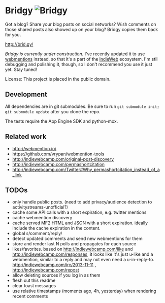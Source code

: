Bridgy ![Bridgy](https://raw.github.com/snarfed/bridgy/master/static/bridgy_logo.jpg)
===

Got a blog? Share your blog posts on social networks? Wish comments on those
shared posts also showed up on your blog? Bridgy copies them back for you.

http://brid.gy/

_Bridgy is currently under construction._ I've recently updated it to use
[webmentions](http://www.webmention.org/) instead, so that it's a part of
the [IndieWeb](http://indiewebcamp.com/) ecosystem. I'm still debugging and
polishing it, though, so I don't recommend you use it just yet. Stay tuned!

License: This project is placed in the public domain.


Development
---
All dependencies are in git submodules. Be sure to run
`git submodule init; git submodule update` after you clone the repo.

The tests require the App Engine SDK and python-mox.


Related work
---
* http://webmention.io/
* https://github.com/vrypan/webmention-tools
* http://indiewebcamp.com/original-post-discovery
* http://indiewebcamp.com/permashortcitation
* http://indiewebcamp.com/Twitter#Why_permashortcitation_instead_of_a_link


TODOs
---
* only handle public posts. (need to add privacy/audience detection to
  activitystreams-unofficial?)
* cache some API calls with a short expiration, e.g. twitter mentions
* cache webmention discovery
* cache served MF2 HTML and JSON with a short expiration. ideally include the
  cache expiration in the content.
* global s/comment/reply/
* detect updated comments and send new webmentions for them
* store and render last N polls and propagates for each source
* likes/favorites. based on http://indiewebcamp.com/like and
  http://indiewebcamp.com/responses, it looks like it's just u-like and a
  webmention, similar to a reply and may not even need a u-in-reply-to.
  http://indiewebcamp.com/irc/2013-11-11 , http://indiewebcamp.com/repost
* allow deleting sources if you log in as them
* flesh out this readme
* clear toast messages
* use relative timestamps (moments ago, 4h, yesterday) when rendering recent
  comments
